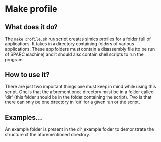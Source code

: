 # Make profile

## What does it do?
The `make_profile.sh` run script creates simics profiles for a folder full of applications. It takes in a directory containing folders of various applications. These app folders must contain a disassembly file (to be run of SPARC machine) and it should also contain shell scripts to run the program.

## How to use it?
There are just two important things one must keep in mind while using this script. One is that the aforementioned directory must be in a folder called 'dir' (this folder should be in the folder containing the script). Two is that there can only be one directory in 'dir' for a given run of the script.

## Examples...
An example folder is present in the dir_example folder to demonstrate the structure of the aforementioned directory.